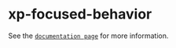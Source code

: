 # xp-focused-behavior

See the [`documentation page`](http://expandjs.com/elements/xp-focused-behavior) for more information.